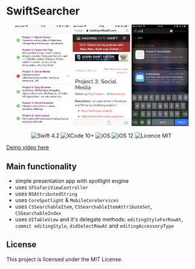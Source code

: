 #  SwiftSearcher

<div align = "center">
<img src="/screens/1.jpeg" width="30%">        
<img src="/screens/2.jpeg" width="30%">      
<img src="/screens/3.jpeg" width="30%">   
</div>

<p align="center">
<img src="https://img.shields.io/badge/Swift-4.2-orange.svg" alt="Swift 4.2"/>
<img src="https://img.shields.io/badge/Xcode-10%2B-brightgreen.svg" alt="XCode 10+"/>
<img src="https://img.shields.io/badge/platform-iOS-green.svg" alt="iOS"/>
<img src="https://img.shields.io/badge/iOS-12%2B-brightgreen.svg" alt="iOS 12"/>
<img src="https://img.shields.io/badge/licence-MIT-lightgray.svg" alt="Licence MIT"/>
</p>

[Demo video here](https://youtu.be/CwtlFuzCLSI)

## Main functionality
* simple presentation app with spotlight engine
* uses `SFSafariViewController`
* uses  `NSAttributedString`
* uses `CoreSpotlight` & `MobileCoreServices`
* uses `CSSearchableItem`, `CSSearchableItemAttributeSet`, `CSSearchableIndex`
* uses `UITableView` and it's delegate methods: `editingStyleForRowAt`, `commit editingStyle`, `didSelectRowAt` and `editingAccessoryType`

## License

This project is licensed under the MIT License.